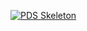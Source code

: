 [![PDS Skeleton](https://img.shields.io/badge/pds-skeleton-blue.svg?style=flat-square)](https://github.com/php-pds/skeleton)